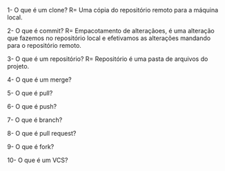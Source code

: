 1- O que é um clone?
R= Uma cópia do repositório remoto para a máquina local.

2- O que é commit?
R= Empacotamento de alteraçãoes, é uma alteração que fazemos no repositório local e efetivamos as alterações mandando para o repositório remoto.

3- O que é um repositório?
R= Repositório é uma pasta de arquivos do projeto.

4- O que é um merge?

5- O que é pull?

6- O que é push?

7- O que é branch?

8- O que é pull request?

9- O que é fork?

10- O que é um VCS?